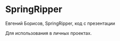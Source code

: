 # SpringRipper
Евгений Борисов, SpringRipper, код с презентации

Для использования в личных проектах.
